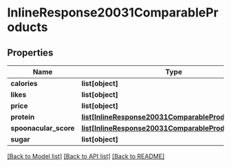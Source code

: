 # InlineResponse20031ComparableProducts

## Properties
Name | Type | Description | Notes
------------ | ------------- | ------------- | -------------
**calories** | **list[object]** |  | 
**likes** | **list[object]** |  | 
**price** | **list[object]** |  | 
**protein** | [**list[InlineResponse20031ComparableProductsProtein]**](InlineResponse20031ComparableProductsProtein.md) |  | 
**spoonacular_score** | [**list[InlineResponse20031ComparableProductsProtein]**](InlineResponse20031ComparableProductsProtein.md) |  | 
**sugar** | **list[object]** |  | 

[[Back to Model list]](../README.md#documentation-for-models) [[Back to API list]](../README.md#documentation-for-api-endpoints) [[Back to README]](../README.md)


